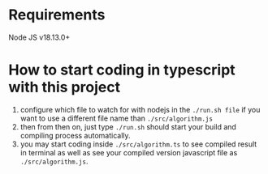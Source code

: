 
# Requirements

Node JS v18.13.0+

# How to start coding in typescript with this project

1. configure which file to watch for with nodejs in the `./run.sh file` if you want to use a different file name than `./src/algorithm.js`
2. then from then on, just type `./run.sh` should start your build and compiling process automatically.
3. you may start coding inside `./src/algorithm.ts` to see compiled result in terminal as well as see your compiled version javascript file as `./src/algorithm.js`.
